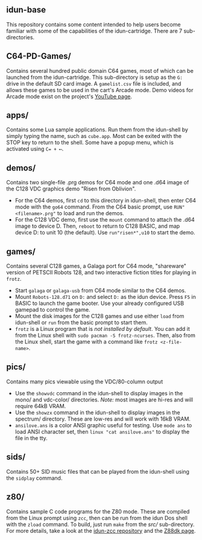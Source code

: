 ## idun-base

This repository contains some content intended to help users become familiar with some of the capabilities of the idun-cartridge. There are 7 sub-directories.

C64-PD-Games/
-------------
Contains several hundred public domain C64 games, most of which can be launched from the idun-cartridge. This sub-directory is setup as the `G:` drive in the default SD card image. A `gamelist.csv` file is included, and allows these games to be used in the cart's Arcade mode. Demo videos for Arcade mode exist on the project's [YouTube page](https://www.youtube.com/@idunproject).

apps/
-----
Contains some Lua sample applications. Run them from the idun-shell by simply typing the name, such as `cube.app`. Most can be exited with the STOP key to return to the shell. Some have a popup menu, which is activated using `C= + ⟵`.

demos/
------
Contains two single-file .prg demos for C64 mode and one .d64 image of the C128 VDC graphics demo "Risen from Oblivion".

+ For the C64 demos, first `cd` to this directory in idun-shell, then enter C64 mode with the `go64` command. From the C64 basic prompt, use `RUN"<filename>.prg"` to load and run the demos.
+ For the C128 VDC demo, first use the `mount` command to attach the .d64 image to device D. Then, `reboot` to return to C128 BASIC, and map device D: to unit 10 (the default). Use `run"risen*",u10` to start the demo.

games/
------
Contains several C128 games, a Galaga port for C64 mode, "shareware" version of PETSCII Robots 128, and two interactive fiction titles for playing in `frotz`.

+ Start `galaga` or `galaga-usb` from C64 mode similar to the C64 demos.
+ Mount `Robots-128.d71` on `D:` and select `D:` as the idun device. Press `F5` in BASIC to launch the game booter. Use your already configured USB gamepad to control the game.
+ Mount the disk images for the C128 games and use either `load` from idun-shell or `run` from the basic prompt to start them.
+ `frotz` is a Linux program that is *not installed by default*. You can add it from the Linux shell with `sudo pacman -S frotz-ncurses`. Then, also from the Linux shell, start the game with a command like `frotz <z-file-name>`.

pics/
-----
Contains many pics viewable using the VDC/80-column output
+ Use the `showvdc` command in the idun-shell to display images in the mono/ and vdc-color/ directories. _Note:_ most images are hi-res and will require 64kB VRAM.
+ Use the `showzx` command in the idun-shell to display images in the spectrum/ directory. These are low-res and will work with 16kB VRAM.
+ `ansilove.ans` is a color ANSI graphic useful for testing. Use `mode ans` to load ANSI character set, then `linux "cat ansilove.ans"` to display the file in the tty.

sids/
-----
Contains 50+ SID music files that can be played from the idun-shell using the `sidplay` command.

z80/
----
Contains sample C code programs for the Z80 mode. These are compiled from the Linux prompt using `zcc`, then can be run from the idun Dos shell with the `zload` command. To build, just run `make` from the _src/_ sub-directory. For more details, take a look at the [idun-zcc repository](https://github.com/idun-project/idun-zcc) and the [Z88dk page](https://z88dk.org).
